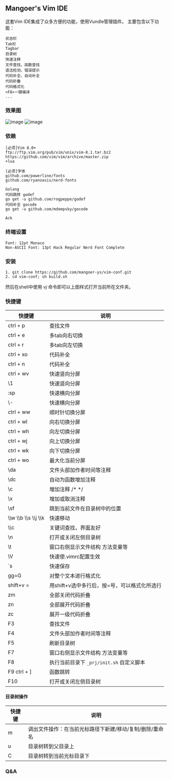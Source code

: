 ## Mangoer's Vim IDE

这套Vim IDE集成了众多方便的功能，使用Vundle管理插件。
主要包含以下功能：
    
    状态栏
    Tab栏
    Tagbar
    目录树
    快速注释
    文件查找，函数查找 
    语法检测，错误提示
    代码补全，自动补全
    代码折叠
    代码格式化
    <F8>一键编译
    ...


### 效果图

![image](https://raw.githubusercontent.com/mangoer-ys/vim-conf/master/image/screenshot-4.png)
![image](https://raw.githubusercontent.com/mangoer-ys/vim-conf/master/image/screenshot-3.png)

### 依赖

    [必须]Vim 8.0+
    ftp://ftp.vim.org/pub/vim/unix/vim-8.1.tar.bz2 
    https://github.com/vim/vim/archive/master.zip
    +lua

    [必须]字体
    github.com/powerline/fonts
    github.com/ryanoasis/nerd-fonts
    
    Golang 
    代码跳转 godef  
    go get -u github.com/rogpeppe/godef
    代码补全 gocode 
    go get -u github.com/mdempsky/gocode

    Ack

### 终端设置

    Font: 12pt Monaco
    Non-ASCII Font: 13pt Hack Regular Nerd Font Complete

### 安装

    1. git clone https://github.com/mangoer-ys/vim-conf.git
    2. cd vim-conf; sh build.sh

然后在shell中使用 *vj* 命令即可以上图样式打开当前所在文件夹。

### 快捷键

|快捷键|说明|
|-|-|
| ctrl + p | 查找文件 |
| ctrl + e | 多tab向右切换 |
| ctrl + r | 多tab向左切换 |
| ctrl + xo | 代码补全 |
| ctrl + n | 代码补全 |
| ctrl + wv | 快速竖向分屏 |
| \\1 | 快速竖向分屏 |
| :sp | 快速横向分屏 |
| \\- | 快速横向分屏 |
| ctrl + ww | 顺时针切换分屏 |
| ctrl + wl | 向右切换分屏 |
| ctrl + wh | 向左切换分屏 |
| ctrl + wj | 向上切换分屏 |
| ctrl + wk | 向下切换分屏 |
| ctrl + wo | 最大化当前分屏 |
| \da | 文件头部加作者时间等注释 |
| \dc | 自动为函数增加注释 |
| \c | 增加注释 /* */ |
| \x | 增加或取消注释 |
| \sf | 跳到当前文件在目录树中的位置 |
| \\\w \\\b \\\s \\\j \\\k | 快速移动 |
| \\\c | 关键词查找，界面友好 |
| \\n | 打开或关闭左侧目录树 |
| \\t | 窗口右侧显示文件结构 方法变量等 |
| \\V | 快速使.vimrc配置生效 |
| \`s | 快速保存 | 
| gg=G | 对整个文本进行格式化 |
| shift+v = | 用shift+v选中多行后，按=号，可以格式化所选行 |
| zm | 全部关闭代码折叠 |
| zn | 全部展开代码折叠 |
| zc | 展开一级代码折叠 |
| F3 | 查找文件 |
| F4 | 文件头部加作者时间等注释 |
| F5 | 刷新目录树 |
| F7 | 窗口右侧显示文件结构 方法变量等 |
| F8 | 执行当前目录下 `_prj/init.sh` 自定义脚本 |
| F9 ctrl + ] | 函数跳转 |
| F10 | 打开或关闭左侧目录树 |

#### 目录树操作

| 快捷键 | 说明 |
|-|-|
| m | 调出文件操作：在当前光标路径下新建/移动/复制/删除/重命名 |
| u | 目录树转到父目录上 |
| C | 目录树转到当前光标目录下 |

### Q&A

